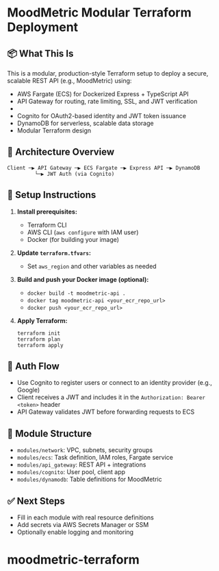 # MoodMetric Modular Terraform Deployment

## 📦 What This Is
This is a modular, production-style Terraform setup to deploy a secure, scalable REST API (e.g., MoodMetric) using:

- AWS Fargate (ECS) for Dockerized Express + TypeScript API
- API Gateway for routing, rate limiting, SSL, and JWT verification
- 
- Cognito for OAuth2-based identity and JWT token issuance
- DynamoDB for serverless, scalable data storage
- Modular Terraform design

## 🧱 Architecture Overview

```
Client ─▶ API Gateway ─▶ ECS Fargate ─▶ Express API ─▶ DynamoDB
         └─▶ JWT Auth (via Cognito)
```

## 🧰 Setup Instructions

1. **Install prerequisites:**
   - Terraform CLI
   - AWS CLI (`aws configure` with IAM user)
   - Docker (for building your image)

2. **Update `terraform.tfvars`:**
   - Set `aws_region` and other variables as needed

3. **Build and push your Docker image (optional):**
   - `docker build -t moodmetric-api .`
   - `docker tag moodmetric-api <your_ecr_repo_url>`
   - `docker push <your_ecr_repo_url>`

4. **Apply Terraform:**
   ```
   terraform init
   terraform plan
   terraform apply
   ```

## 🔐 Auth Flow
- Use Cognito to register users or connect to an identity provider (e.g., Google)
- Client receives a JWT and includes it in the `Authorization: Bearer <token>` header
- API Gateway validates JWT before forwarding requests to ECS

## 📁 Module Structure
- `modules/network`: VPC, subnets, security groups
- `modules/ecs`: Task definition, IAM roles, Fargate service
- `modules/api_gateway`: REST API + integrations
- `modules/cognito`: User pool, client app
- `modules/dynamodb`: Table definitions for MoodMetric

## ✅ Next Steps
- Fill in each module with real resource definitions
- Add secrets via AWS Secrets Manager or SSM
- Optionally enable logging and monitoring
# moodmetric-terraform

